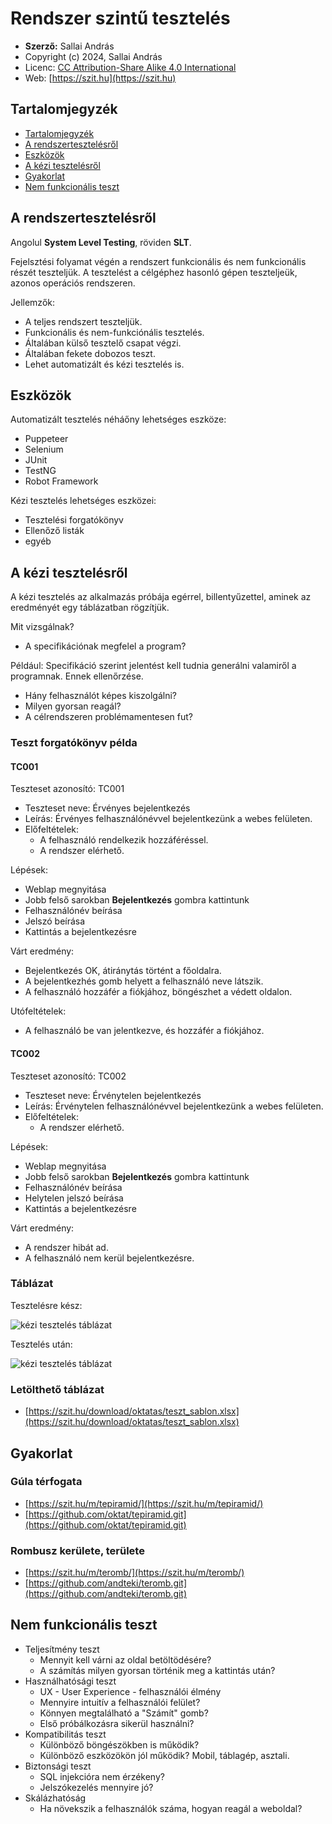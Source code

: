 # Rendszer szintű tesztelés

* **Szerző:** Sallai András
* Copyright (c) 2024, Sallai András
* Licenc: [CC Attribution-Share Alike 4.0 International](https://creativecommons.org/licenses/by-sa/4.0/)
* Web: [https://szit.hu](https://szit.hu)

## Tartalomjegyzék

* [Tartalomjegyzék](#tartalomjegyzék)
* [A rendszertesztelésről](#a-rendszertesztelésről)
* [Eszközök](#eszközök)
* [A kézi tesztelésről](#a-kézi-tesztelésről)
* [Gyakorlat](#gyakorlat)
* [Nem funkcionális teszt](#nem-funkcionális-teszt)

## A rendszertesztelésről

Angolul **System Level Testing**, röviden **SLT**.

Fejelsztési folyamat végén a rendszert funkcionális és nem funkcionális részét teszteljük. A tesztelést a célgéphez hasonló gépen teszteljeük, azonos operációs rendszeren.

Jellemzők:

* A teljes rendszert teszteljük.
* Funkcionális és nem-funkciónális tesztelés.
* Általában külső tesztelő csapat végzi.
* Általában fekete dobozos teszt.
* Lehet automatizált és kézi tesztelés is.

## Eszközök

Automatizált tesztelés néháőny lehetséges eszköze:

* Puppeteer
* Selenium
* JUnit
* TestNG
* Robot Framework

Kézi tesztelés lehetséges eszközei:

* Tesztelési forgatókönyv
* Ellenőző listák
* egyéb

## A kézi tesztelésről

A kézi tesztelés az alkalmazás próbája egérrel, billentyűzettel, aminek az eredményét egy táblázatban rögzítjük.

Mit vizsgálnak?

* A specifikációnak megfelel a program?

Például: Specifikáció szerint jelentést kell tudnia generálni valamiről a programnak. Ennek ellenőrzése.

* Hány felhasználót képes kiszolgálni?
* Milyen gyorsan reagál?
* A célrendszeren problémamentesen fut?

### Teszt forgatókönyv példa

#### TC001

Teszteset azonosító: TC001

* Teszteset neve: Érvényes bejelentkezés
* Leírás: Érvényes felhasználónévvel bejelentkezünk a webes felületen.
* Előfeltételek:
  * A felhasználó rendelkezik hozzáféréssel.
  * A rendszer elérhető.

Lépések:

* Weblap megnyitása
* Jobb felső sarokban **Bejelentkezés** gombra kattintunk
* Felhasználónév beírása
* Jelszó beírása
* Kattintás a bejelentkezésre

Várt eredmény:

* Bejelentkezés OK, átiránytás történt a főoldalra.
* A bejelentkezhés gomb helyett a felhasználó neve látszik.
* A felhasználó hozzáfér a fiókjához, böngészhet a védett oldalon.

Utófeltételek:

* A felhasználó be van jelentkezve, és hozzáfér a fiókjához.

#### TC002

Teszteset azonosító: TC002

* Teszteset neve: Érvénytelen bejelentkezés
* Leírás: Érvénytelen felhasználónévvel bejelentkezünk a webes felületen.
* Előfeltételek:
  * A rendszer elérhető.

Lépések:

* Weblap megnyitása
* Jobb felső sarokban **Bejelentkezés** gombra kattintunk
* Felhasználónév beírása
* Helytelen jelszó beírása
* Kattintás a bejelentkezésre

Várt eredmény:

* A rendszer hibát ad.
* A felhasználó nem kerül bejelentkezésre.

### Táblázat

Tesztelésre kész:

![kézi tesztelés táblázat](images/keziteszt_tablazat_01.png)

Tesztelés után:

![kézi tesztelés táblázat](images/keziteszt_tablazat_02.png)

### Letölthető táblázat

* [https://szit.hu/download/oktatas/teszt_sablon.xlsx](https://szit.hu/download/oktatas/teszt_sablon.xlsx)

## Gyakorlat

### Gúla térfogata

* [https://szit.hu/m/tepiramid/](https://szit.hu/m/tepiramid/)
* [https://github.com/oktat/tepiramid.git](https://github.com/oktat/tepiramid.git)

### Rombusz kerülete, területe

* [https://szit.hu/m/teromb/](https://szit.hu/m/teromb/)
* [https://github.com/andteki/teromb.git](https://github.com/andteki/teromb.git)

## Nem funkcionális teszt

* Teljesítmény teszt
  * Mennyit kell várni az oldal betöltödésére?
  * A számítás milyen gyorsan történik meg a kattintás után?
* Használhatósági teszt
  * UX - User Experience - felhasználói élmény
  * Mennyire intuitív a felhasználói felület?
  * Könnyen megtalálható a "Számít" gomb?
  * Első próbálkozásra sikerül használni?
* Kompatibilitás teszt
  * Különböző böngészökben is működik?
  * Különböző eszközökön jól működik? Mobil, táblagép, asztali.
* Biztonsági teszt
  * SQL injekcióra nem érzékeny?
  * Jelszókezelés mennyire jó?
* Skálázhatóság
  * Ha növekszik a felhasználók száma, hogyan reagál a weboldal?
